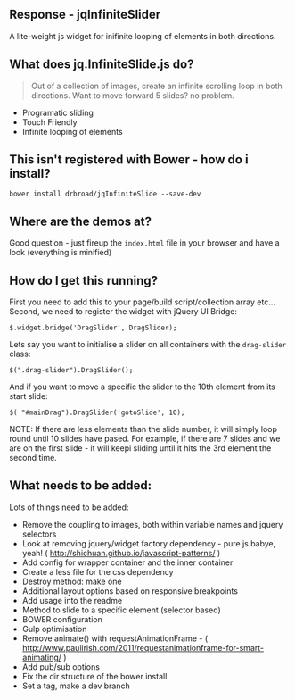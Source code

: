 Response - jqInfiniteSlider
--------------------------------------

A lite-weight js widget for inifinite looping of elements in both directions.

## What does jq.InfiniteSlide.js do?

> Out of a collection of images, create an infinite scrolling 
> loop in both directions. Want to move forward 5 slides? no problem.

  - Programatic sliding
  - Touch Friendly
  - Infinite looping of elements

## This isn't registered with Bower - how do i install?
```
bower install drbroad/jqInfiniteSlide --save-dev
```

## Where are the demos at?
Good question - just fireup the `index.html` file in your browser and have a look (everything is minified)

## How do I get this running?
First you need to add this to your page/build script/collection array etc...
Second, we need to register the widget with jQuery UI Bridge:
```
$.widget.bridge('DragSlider', DragSlider);
```

Lets say you want to initialise a slider on all containers with the `drag-slider` class:
```
$(".drag-slider").DragSlider();
```

And if you want to move a specific the slider to the 10th element from its start slide:
```
$( "#mainDrag").DragSlider('gotoSlide', 10);
```
NOTE: If there are less elements than the slide number, it will simply loop round until 10 slides have pased. For example, if there are 7 slides and we are on the first slide - it will keepi sliding until it hits the 3rd element the second time.

## What needs to be added:
Lots of things need to be added:

  - Remove the coupling to images, both within variable names and jquery selectors
  - Look at removing jquery/widget factory dependency - pure js babye, yeah! ( http://shichuan.github.io/javascript-patterns/ )
  - Add config for wrapper container and the inner container
  - Create a less file for the css dependency
  - Destroy method: make one
  - Additional layout options based on responsive breakpoints
  - Add usage into the readme
  - Method to slide to a specific element (selector based)
  - BOWER configuration
  - Gulp optimisation
  - Remove animate() with requestAnimationFrame - ( http://www.paulirish.com/2011/requestanimationframe-for-smart-animating/ )
  - Add pub/sub options
  - Fix the dir structure of the bower install
  - Set a tag,  make a dev branch

